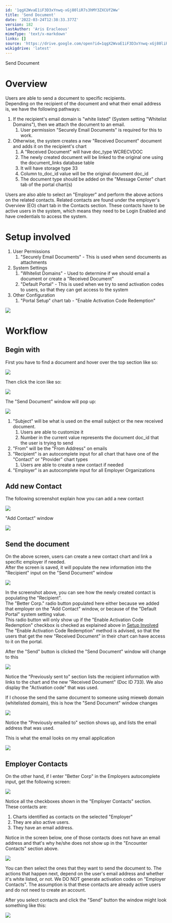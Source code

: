 ```yaml
---
id: '1qgX2WvaE1iF3D3xYnwq-xGj80liR7s3hMY3ZXCUf2Ww'
title: 'Send Document'
date: '2022-03-24T12:38:33.377Z'
version: 182
lastAuthor: 'Aris Eracleous'
mimeType: 'text/x-markdown'
links: []
source: 'https://drive.google.com/open?id=1qgX2WvaE1iF3D3xYnwq-xGj80liR7s3hMY3ZXCUf2Ww'
wikigdrive: 'latest'
---
```

Send Document

# Overview

Users are able to send a document to specific recipients.  
Depending on the recipient of the document and what their email address is, we have the following pathways:
1. If the recipient's email domain is "white listed" (System setting "Whitelist Domains"), then we attach the document to an email.
   1. User permission "Securely Email Documents" is required for this to work. 
2. Otherwise, the system creates a new "Received Document" document and adds it on the recipient's chart
   1. A "Received Document" will have doc_type WCRECVDOC
   2. The newly created document will be linked to the original one using the document_links database table
   3. It will have storage type 33
   4. Column to_doc_id value will be the original document doc_id
   5. The document type should be added on the "Message Center" chart tab of the portal chart(s)

Users are also able to select an "Employer" and perform the above actions on the related contacts.  Related contacts are found under the employer's Overview (EO) chart tab in the Contacts section.  These contacts have to be active users in the system, which means they need to be Login Enabled and have credentials to access the system.


# Setup involved

1. User Permissions
   1. "Securely Email Documents" - This is used when send documents as attachments
2. System Settings
   1. "Whitelist Domains" - Used to determine if we should email a document or create a "Received Document"
   2. "Default Portal" - This is used when we try to send activation codes to users, so that they can get access to the system
3. Other Configuration
   1. "Portal Setup" chart tab - "Enable Activation Code Redemption"

![](../send-document.assets/da668975187ff27da42b8517a5c343cd.png)




# Workflow



## Begin with


First you have to find a document and hover over the top section like so:

![](../send-document.assets/fab46b7132d46e5b670d2f0d2959f818.png)


Then click the icon like so:

![](../send-document.assets/daf18bf0c4e782a6a0c9e63b23d95a59.png)


The "Send Document" window will pop up:

![](../send-document.assets/ec1c3d5d99d9dfb1f23e30cfce6875f1.png)

1. "Subject" will be what is used on the email subject or the new received document.
   1. Users are able to customize it
   2. Number in the current value represents the document doc_id that the user is trying to send
2. "From" will be the "From Address" on emails
3. "Recipient" is an autocomplete input for all chart that have one of the "Contact" or "Provider" chart types
   1. Users are able to create a new contact if needed
4. "Employer" is an autocomplete input for all Employer Organizations



## Add new Contact


The following screenshot explain how you can add a new contact



![](../send-document.assets/3d3684456761db64d0f0756febe8ee75.png)



"Add Contact" window

![](../send-document.assets/49323c26fe71d0e02dd116fe0ed31bbb.png)


## Send the document


On the above screen, users can create a new contact chart and link a specific employer if needed.  
After the screen is saved, it will populate the new information into the "Recipient" input on the "Send Document" window


![](../send-document.assets/ef20a4a2ecf8d85798b7bc8dce38c245.png)


In the screenshot above, you can see how the newly created contact is populating the "Recipient".  
The "Better Corp." radio button populated here either because we added that employer on the "Add Contact" window, or because of the "Default Portal" system setting value.  
This radio button will only show up if the "Enable Activation Code Redemption" checkbox is checked as explained above in [Setup Involved](#v2syi7euzkrn)  
The "Enable Activation Code Redemption" method is advised, so that the users that get the new "Received Document" in their chart can have access to it on the portal.

After the "Send" button is clicked the "Send Document" window will change to this


![](../send-document.assets/970c3620cb821acaf71673f9529863bb.png)

Notice the "Previously sent to" section lists the recipient information with links to the chart and the new "Received Document" (Doc ID 733).  We also display the "Activation code" that was used.

If I choose the send the same document to someone using mieweb domain (whitelisted domain), this is how the "Send Document" window changes

![](../send-document.assets/8f7d1bdf0b75201380ff3c966cf85695.png)

Notice the "Previously emailed to" section shows up, and lists the email address that was used.

This is what the email looks on my email application

![](../send-document.assets/8647a2b13493cfb0c39ac928a023ff17.png)



## Employer Contacts


On the other hand, if I enter "Better Corp" in the Employers autocomplete input, get the following screen:

![](../send-document.assets/7456da0813b6a29a1ad5ef8307de5acf.png)

Notice all the checkboxes shown in the "Employer Contacts" section.    
These contacts are: 
1. Charts identified as contacts on the selected "Employer"
2. They are also active users.
3. They have an email address.

Notice in the screen below, one of those contacts does not have an email address and that's why he/she does not show up in the "Encounter Contacts" section above.

![](../send-document.assets/cb97d99b92c6b11d1bebdc3b3ce404ae.png)


You can then select the ones that they want to send the document to.  The actions that happen next, depend on the user's email address and whether it's white listed, or not.  We DO NOT generate activation codes on "Employer Contacts".  The assumption is that these contacts are already active users and do not need to create an account.

After you select contacts and click the "Send" button the window might look something like this:

![](../send-document.assets/e357d249f5d5f2027d0149d1ed9f7f9b.png)

